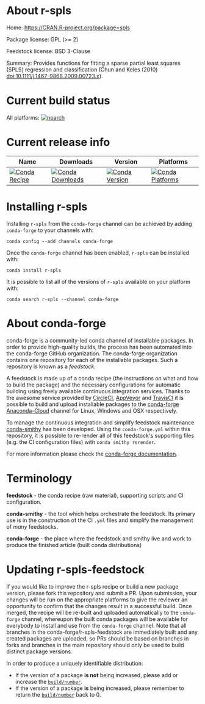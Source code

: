 About r-spls
============

Home: https://CRAN.R-project.org/package=spls

Package license: GPL (>= 2)

Feedstock license: BSD 3-Clause

Summary: Provides functions for fitting a sparse partial least squares (SPLS) regression and classification (Chun and Keles (2010) <doi:10.1111/j.1467-9868.2009.00723.x>).



Current build status
====================

All platforms:
[![noarch](https://img.shields.io/circleci/project/github/conda-forge/r-spls-feedstock/master.svg?label=noarch)](https://circleci.com/gh/conda-forge/r-spls-feedstock)

Current release info
====================

| Name | Downloads | Version | Platforms |
| --- | --- | --- | --- |
| [![Conda Recipe](https://img.shields.io/badge/recipe-r--spls-green.svg)](https://anaconda.org/conda-forge/r-spls) | [![Conda Downloads](https://img.shields.io/conda/dn/conda-forge/r-spls.svg)](https://anaconda.org/conda-forge/r-spls) | [![Conda Version](https://img.shields.io/conda/vn/conda-forge/r-spls.svg)](https://anaconda.org/conda-forge/r-spls) | [![Conda Platforms](https://img.shields.io/conda/pn/conda-forge/r-spls.svg)](https://anaconda.org/conda-forge/r-spls) |

Installing r-spls
=================

Installing `r-spls` from the `conda-forge` channel can be achieved by adding `conda-forge` to your channels with:

```
conda config --add channels conda-forge
```

Once the `conda-forge` channel has been enabled, `r-spls` can be installed with:

```
conda install r-spls
```

It is possible to list all of the versions of `r-spls` available on your platform with:

```
conda search r-spls --channel conda-forge
```


About conda-forge
=================

conda-forge is a community-led conda channel of installable packages.
In order to provide high-quality builds, the process has been automated into the
conda-forge GitHub organization. The conda-forge organization contains one repository
for each of the installable packages. Such a repository is known as a *feedstock*.

A feedstock is made up of a conda recipe (the instructions on what and how to build
the package) and the necessary configurations for automatic building using freely
available continuous integration services. Thanks to the awesome service provided by
[CircleCI](https://circleci.com/), [AppVeyor](https://www.appveyor.com/)
and [TravisCI](https://travis-ci.org/) it is possible to build and upload installable
packages to the [conda-forge](https://anaconda.org/conda-forge)
[Anaconda-Cloud](https://anaconda.org/) channel for Linux, Windows and OSX respectively.

To manage the continuous integration and simplify feedstock maintenance
[conda-smithy](https://github.com/conda-forge/conda-smithy) has been developed.
Using the ``conda-forge.yml`` within this repository, it is possible to re-render all of
this feedstock's supporting files (e.g. the CI configuration files) with ``conda smithy rerender``.

For more information please check the [conda-forge documentation](https://conda-forge.org/docs/).

Terminology
===========

**feedstock** - the conda recipe (raw material), supporting scripts and CI configuration.

**conda-smithy** - the tool which helps orchestrate the feedstock.
                   Its primary use is in the construction of the CI ``.yml`` files
                   and simplify the management of *many* feedstocks.

**conda-forge** - the place where the feedstock and smithy live and work to
                  produce the finished article (built conda distributions)


Updating r-spls-feedstock
=========================

If you would like to improve the r-spls recipe or build a new
package version, please fork this repository and submit a PR. Upon submission,
your changes will be run on the appropriate platforms to give the reviewer an
opportunity to confirm that the changes result in a successful build. Once
merged, the recipe will be re-built and uploaded automatically to the
`conda-forge` channel, whereupon the built conda packages will be available for
everybody to install and use from the `conda-forge` channel.
Note that all branches in the conda-forge/r-spls-feedstock are
immediately built and any created packages are uploaded, so PRs should be based
on branches in forks and branches in the main repository should only be used to
build distinct package versions.

In order to produce a uniquely identifiable distribution:
 * If the version of a package **is not** being increased, please add or increase
   the [``build/number``](https://conda.io/docs/user-guide/tasks/build-packages/define-metadata.html#build-number-and-string).
 * If the version of a package **is** being increased, please remember to return
   the [``build/number``](https://conda.io/docs/user-guide/tasks/build-packages/define-metadata.html#build-number-and-string)
   back to 0.
